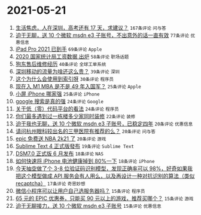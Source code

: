 # 2021-05-21

1. [生活焦虑，人在深圳，高考还有 17 天，求建议？](https://www.v2ex.com/t/778291) `167条评论` `问与答`
1. [迫于无聊，送 10 个微软 msdn e3 子账号，不出意外的话一直有效](https://www.v2ex.com/t/778274) `77条评论` `优惠信息`
1. [iPad Pro 2021 已到手](https://www.v2ex.com/t/778271) `69条评论` `Apple`
1. [2020 国家统计局工资数据 出炉](https://www.v2ex.com/t/778270) `58条评论` `职场话题`
1. [狗东售后维修经历](https://www.v2ex.com/t/778343) `40条评论` `全球工单系统`
1. [深圳移动的流量为啥还这么贵？](https://www.v2ex.com/t/778265) `39条评论` `深圳`
1. [这个为什么会使用到索引呀](https://www.v2ex.com/t/778366) `30条评论` `程序员`
1. [现在入 M1 MBA 是不是 49 年入国军？](https://www.v2ex.com/t/778414) `25条评论` `Apple`
1. [小屏 iPhone 哪家强](https://www.v2ex.com/t/778353) `25条评论` `iPhone`
1. [google 搜索是真的强](https://www.v2ex.com/t/778423) `24条评论` `Google`
1. [关于低（零）代码平台的看法](https://www.v2ex.com/t/778356) `24条评论` `程序员`
1. [你们最多遇到过一栋楼多少家同时装修](https://www.v2ex.com/t/778269) `22条评论` `装修`
1. [迫于我也无聊，送 10 个微软 msdn e3 子账号，已稳定四年](https://www.v2ex.com/t/778305) `20条评论` `优惠信息`
1. [请问杭州眼科较出名的三甲医院有推荐的么？](https://www.v2ex.com/t/778284) `20条评论` `问与答`
1. [epic 免费送 NBA 2k21 了](https://www.v2ex.com/t/778264) `20条评论` `游戏`
1. [Sublime Text 4 正式版發布](https://www.v2ex.com/t/778336) `19条评论` `Sublime Text`
1. [DSM7.0 正式版 6 月发布](https://www.v2ex.com/t/778379) `18条评论` `NAS`
1. [如何快速将 iPhone 电池健康掉到 80%一下](https://www.v2ex.com/t/778359) `18条评论` `iPhone`
1. [今天抽空做了个 3-8 位验证码识别模型，发现正确率可以 98%，好奇如果我把这个模型做成 API 服务会有人用么，以及再设计一种对抗识别的算法（类似 recaptcha）](https://www.v2ex.com/t/778373) `17条评论` `奇思妙想`
1. [微信小程序可以让用户自己选服务器吗？](https://www.v2ex.com/t/778410) `15条评论` `程序员`
1. [65 元的 EPIC 优惠券，只能买 90 元以上的游戏，推荐买哪个？](https://www.v2ex.com/t/778388) `15条评论` `游戏`
1. [迫于无聊接力，送 10 个微软 msdn e3 子账号](https://www.v2ex.com/t/778428) `15条评论` `优惠信息`
